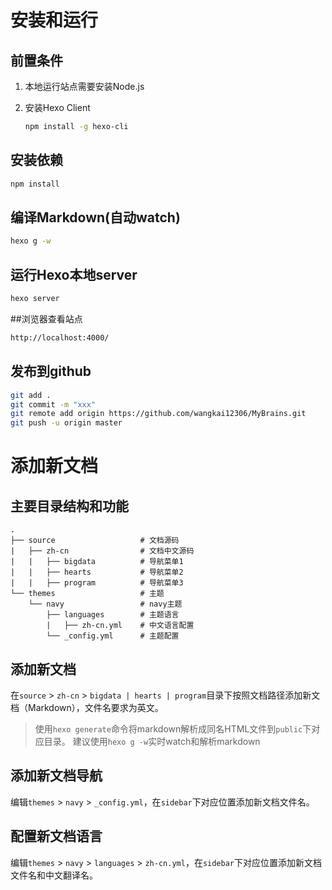 # 安装和运行

## 前置条件

1. 本地运行站点需要安装Node.js
2. 安装Hexo Client

   ```bash
   npm install -g hexo-cli
   ```

## 安装依赖

```bash
npm install
```

## 编译Markdown(自动watch)

```bash
hexo g -w
```

## 运行Hexo本地server

```bash
hexo server
```

##浏览器查看站点

```bash
http://localhost:4000/
```

## 发布到github

```bash
git add .
git commit -m "xxx"
git remote add origin https://github.com/wangkai12306/MyBrains.git
git push -u origin master
```


# 添加新文档

## 主要目录结构和功能

```
.    
├── source                   # 文档源码
|   ├── zh-cn                # 文档中文源码
|   |   ├── bigdata          # 导航菜单1
|   |   ├── hearts           # 导航菜单2
|   |   ├── program          # 导航菜单3
└── themes                   # 主题
    └── navy                 # navy主题
        ├── languages        # 主题语言
        |   ├── zh-cn.yml    # 中文语言配置
        └── _config.yml      # 主题配置
```

## 添加新文档

在`source` > `zh-cn` > `bigdata | hearts | program`目录下按照文档路径添加新文档（Markdown），文件名要求为英文。

> 使用`hexo generate`命令将markdown解析成同名HTML文件到`public`下对应目录。
  建议使用`hexo g -w`实时watch和解析markdown
  
## 添加新文档导航

编辑`themes` > `navy` > `_config.yml`，在`sidebar`下对应位置添加新文档文件名。

## 配置新文档语言

编辑`themes` > `navy` > `languages` > `zh-cn.yml`，在`sidebar`下对应位置添加新文档文件名和中文翻译名。




